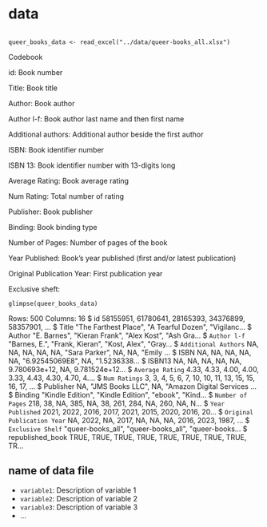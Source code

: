 # data


```{r load-data}

queer_books_data <- read_excel("../data/queer-books_all.xlsx")

```

Codebook

id: Book number

Title: Book title

Author: Book author

Author l-f: Book author last name and then first name

Additional authors: Additional author beside the first author

ISBN: Book identifier number

ISBN 13: Book identifier number with 13-digits long

Average Rating: Book average rating 

Num Rating: Total number of rating 

Publisher: Book publisher

Binding: Book binding type

Number of Pages: Number of pages of the book

Year Published: Book’s year published (first and/or latest publication)

Original Publication Year: First publication year

Exclusive sheft: 

```{r glimpse-data-frame}
glimpse(queer_books_data)
```
Rows: 500
Columns: 16
$ id                          <dbl> 58155951, 61780641, 28165393, 34376899, 58357901, …
$ Title                       <chr> "The Farthest Place", "A Tearful Dozen", "Vigilanc…
$ Author                      <chr> "E. Barnes", "Kieran Frank", "Alex Kost", "Ash Gra…
$ `Author l-f`                <chr> "Barnes, E.", "Frank, Kieran", "Kost, Alex", "Gray…
$ `Additional Authors`        <chr> NA, NA, NA, NA, NA, "Sara Parker", NA, NA, "Emily …
$ ISBN                        <chr> NA, NA, NA, NA, NA, "6.92545069E8", NA, "1.5236338…
$ ISBN13                      <dbl> NA, NA, NA, NA, NA, 9.780693e+12, NA, 9.781524e+12…
$ `Average Rating`            <dbl> 4.33, 4.33, 4.00, 4.00, 3.33, 4.43, 4.30, 4.70, 4.…
$ `Num Ratings`               <dbl> 3, 3, 4, 5, 6, 7, 10, 10, 11, 13, 15, 15, 16, 17, …
$ Publisher                   <chr> NA, "JMS Books LLC", NA, "Amazon Digital Services …
$ Binding                     <chr> "Kindle Edition", "Kindle Edition", "ebook", "Kind…
$ `Number of Pages`           <dbl> 218, 38, NA, 385, NA, 38, 261, 284, NA, 260, NA, N…
$ `Year Published`            <dbl> 2021, 2022, 2016, 2017, 2021, 2015, 2020, 2016, 20…
$ `Original Publication Year` <dbl> NA, 2022, NA, 2017, NA, NA, NA, 2016, 2023, 1987, …
$ `Exclusive Shelf`           <chr> "queer-books_all", "queer-books_all", "queer-books…
$ republished_book            <lgl> TRUE, TRUE, TRUE, TRUE, TRUE, TRUE, TRUE, TRUE, TR…

## name of data file

- `variable1`: Description of variable 1
- `variable2`: Description of variable 2
- `variable3`: Description of variable 3
- ...
